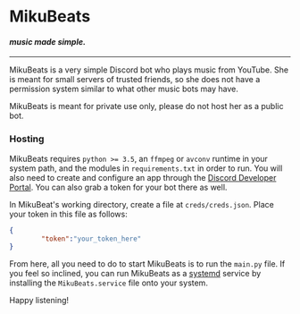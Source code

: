# MikuBeats
#### *music made simple.*
---
MikuBeats is a very simple Discord bot who plays music from YouTube. She is meant for small servers of trusted friends, so she does not have a permission system similar to what other music bots may have.

MikuBeats is meant for private use only, please do not host her as a public bot.

### Hosting
MikuBeats requires `python >= 3.5`, an `ffmpeg` or `avconv` runtime in your system path, and the modules in `requirements.txt` in order to run. You will also need to create and configure an app through the [Discord Developer Portal](https://discord.com/developers/docs/getting-started). You can also grab a token for your bot there as well.

In MikuBeat's working directory, create a file at `creds/creds.json`. Place your token in this file as follows:
```json
{
        "token":"your_token_here"
}
```

From here, all you need to do to start MikuBeats is to run the `main.py` file. If you feel so inclined, you can run MikuBeats as a [systemd](https://systemd.io/) service by installing the `MikuBeats.service` file onto your system.

Happy listening!
